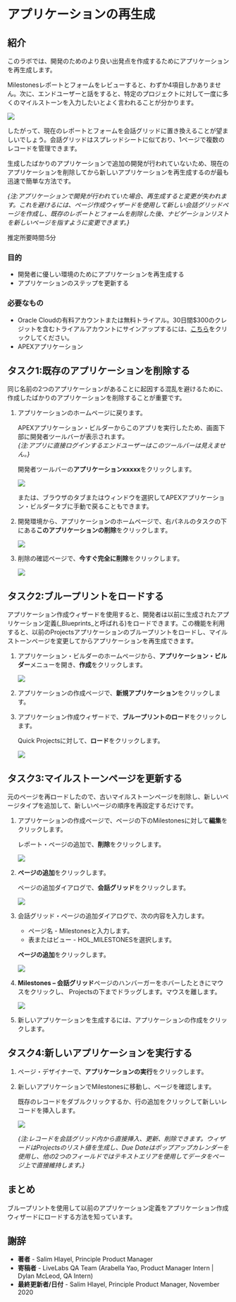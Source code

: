 # アプリケーションの再生成

## 紹介

このラボでは、開発のためのより良い出発点を作成するためにアプリケーションを再生成します。  

Milestonesレポートとフォームをレビューすると、わずか4項目しかありません。次に、エンドユーザーと話をすると、特定のプロジェクトに対して一度に多くのマイルストーンを入力したいとよく言われることが分かります。

![](images/milestones.png " ")

したがって、現在のレポートとフォームを会話グリッドに置き換えることが望ましいでしょう。会話グリッドはスプレッドシートに似ており、1ページで複数のレコードを管理できます。  

生成したばかりのアプリケーションで追加の開発が行われていないため、現在のアプリケーションを削除してから新しいアプリケーションを再生成するのが最も迅速で簡単な方法です。  

*{注:アプリケーションで開発が行われていた場合、再生成すると変更が失われます。これを避けるには、ページ作成ウィザードを使用して新しい会話グリッドページを作成し、既存のレポートとフォームを削除した後、ナビゲーションリストを新しいページを指すように変更できます。}*  

推定所要時間:5分  

### 目的
- 開発者に優しい環境のためにアプリケーションを再生成する  
- アプリケーションのステップを更新する  

### 必要なもの  

- Oracle Cloudの有料アカウントまたは無料トライアル。30日間$300のクレジットを含むトライアルアカウントにサインアップするには、[こちら](http://oracle.com/cloud/free)をクリックしてください。  
- APEXアプリケーション

## タスク1:既存のアプリケーションを削除する
同じ名前の2つのアプリケーションがあることに起因する混乱を避けるために、作成したばかりのアプリケーションを削除することが重要です。

1. アプリケーションのホームページに戻ります。  

   APEXアプリケーション・ビルダーからこのアプリを実行したため、画面下部に開発者ツールバーが表示されます。     
   *{注:アプリに直接ログインするエンドユーザーはこのツールバーは見えません。}*

   開発者ツールバーの**アプリケーションxxxxx**をクリックします。

   ![](images/dev-toolbar.png " ")  

   または、ブラウザのタブまたはウィンドウを選択してAPEXアプリケーション・ビルダータブに手動で戻ることもできます。

2. 開発環境から、アプリケーションのホームページで、右パネルのタスクの下にある**このアプリケーションの削除**をクリックします。

   ![](images/delete-app.png " ")  

3. 削除の確認ページで、**今すぐ完全に削除**をクリックします。

   ![](images/perm-delete-now.png " ")  
 

## タスク2:ブループリントをロードする 
アプリケーション作成ウィザードを使用すると、開発者は以前に生成されたアプリケーション定義(_Blueprints_と呼ばれる)をロードできます。この機能を利用すると、以前のProjectsアプリケーションのブループリントをロードし、マイルストーンページを変更してからアプリケーションを再生成できます。

1. アプリケーション・ビルダーのホームページから、**アプリケーション・ビルダー**メニューを開き、**作成**をクリックします。

   ![](images/go-create-app.png " ")  

2. アプリケーションの作成ページで、**新規アプリケーション**をクリックします。

3. アプリケーション作成ウィザードで、**ブループリントのロード**をクリックします。

   Quick Projectsに対して、**ロード**をクリックします。

   ![](images/load-blueprint.png " ")

## タスク3:マイルストーンページを更新する
元のページを再ロードしたので、古いマイルストーンページを削除し、新しいページタイプを追加して、新しいページの順序を再設定するだけです。

1. アプリケーションの作成ページで、ページの下のMilestonesに対して**編集**をクリックします。  

   レポート・ページの追加で、**削除**をクリックします。

   ![](images/delete-page.png " ")

2. **ページの追加**をクリックします。  

   ページの追加ダイアログで、**会話グリッド**をクリックします。

   ![](images/select-ig.png " ")  

3. 会話グリッド・ページの追加ダイアログで、次の内容を入力します。
   - ページ名 - Milestonesと入力します。  
   - 表またはビュー - HOL_MILESTONESを選択します。  

   **ページの追加**をクリックします。

   ![](images/add-page.png " ")  

4. **Milestones – 会話グリッド**ページのハンバーガーをホバーしたときにマウスをクリックし、 Projectsの下までドラッグします。マウスを離します。

   ![](images/drag-page.png " ")  

5. 新しいアプリケーションを生成するには、アプリケーションの作成をクリックします。  

## タスク4:新しいアプリケーションを実行する

1. ページ・デザイナーで、**アプリケーションの実行**をクリックします。  

2. 新しいアプリケーションでMilestonesに移動し、ページを確認します。  

   既存のレコードをダブルクリックするか、行の追加をクリックして新しいレコードを挿入します。

   ![](images/new-page.png " ")  

   *{注:レコードを会話グリッド内から直接挿入、更新、削除できます。ウィザードはProjectsのリスト値を生成し、Due Dateはポップアップカレンダーを使用し、他の2つのフィールドではテキストエリアを使用してデータをページ上で直接維持します。}*   

## **まとめ**  
ブループリントを使用して以前のアプリケーション定義をアプリケーション作成ウィザードにロードする方法を知っています。

## **謝辞**

  - **著者** - Salim Hlayel, Principle Product Manager
  - **寄稿者** - LiveLabs QA Team (Arabella Yao, Product Manager Intern | Dylan McLeod, QA Intern)
  - **最終更新者/日付** - Salim Hlayel, Principle Product Manager, November 2020
